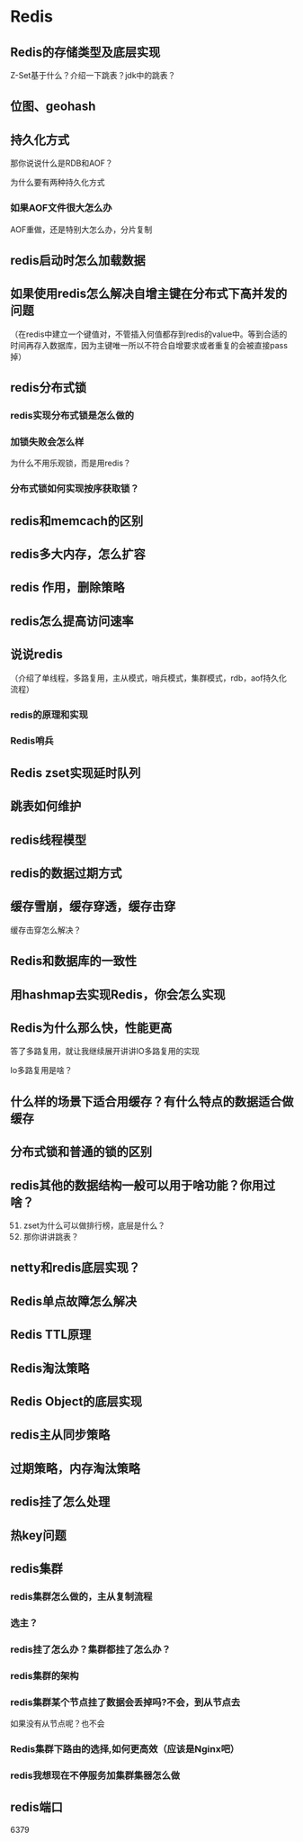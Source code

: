 # Redis

## Redis的存储类型及底层实现

Z-Set基于什么？介绍一下跳表？jdk中的跳表？

## 位图、geohash

## 持久化方式

那你说说什么是RDB和AOF？

为什么要有两种持久化方式

### 如果AOF文件很大怎么办

AOF重做，还是特别大怎么办，分片复制

## redis启动时怎么加载数据

## 如果使用redis怎么解决自增主键在分布式下高并发的问题

（在redis中建立一个键值对，不管插入何值都存到redis的value中。等到合适的时间再存入数据库，因为主键唯一所以不符合自增要求或者重复的会被直接pass掉）  

## redis分布式锁

### redis实现分布式锁是怎么做的

### 加锁失败会怎么样

为什么不用乐观锁，而是用redis？

### 分布式锁如何实现按序获取锁？

## redis和memcach的区别

## redis多大内存，怎么扩容

## redis 作用，删除策略

## redis怎么提高访问速率

## 说说redis

（介绍了单线程，多路复用，主从模式，哨兵模式，集群模式，rdb，aof持久化流程）

### redis的原理和实现

### Redis哨兵

## Redis zset实现延时队列

## 跳表如何维护

## redis线程模型

## redis的数据过期方式

## 缓存雪崩，缓存穿透，缓存击穿

缓存击穿怎么解决？

## Redis和数据库的一致性

## 用hashmap去实现Redis，你会怎么实现

## Redis为什么那么快，性能更高

答了多路复用，就让我继续展开讲讲IO多路复用的实现

Io多路复用是啥？

## 什么样的场景下适合用缓存？有什么特点的数据适合做缓存

## 分布式锁和普通的锁的区别

##  redis其他的数据结构一般可以用于啥功能？你用过啥？

51. zset为什么可以做排行榜，底层是什么？
52. 那你讲讲跳表？

## netty和redis底层实现？

## Redis单点故障怎么解决

## Redis TTL原理

## Redis淘汰策略

## Redis Object的底层实现

## redis主从同步策略

## 过期策略，内存淘汰策略

## redis挂了怎么处理

## 热key问题

## redis集群

### redis集群怎么做的，主从复制流程

### 选主？

### redis挂了怎么办？集群都挂了怎么办？

### redis集群的架构

### redis集群某个节点挂了数据会丢掉吗?不会，到从节点去

如果没有从节点呢？也不会

### Redis集群下路由的选择,如何更高效（应该是Nginx吧）

### redis我想现在不停服务加集群集器怎么做

## redis端口

6379